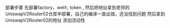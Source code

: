 
部署步骤
先部署factory，weth, token , 然后把地址拿到老师的UniswapV2Router02仓库中部署，自己的编译一直出错，还没找到问题
然后拿到UniswapV2Router02的地址 添加流动性